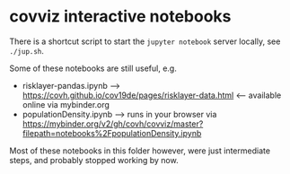 # covviz interactive notebooks

There is a shortcut script to start the `jupyter notebook` server locally, see `./jup.sh`.

Some of these notebooks are still useful, e.g.

* risklayer-pandas.ipynb --> https://covh.github.io/cov19de/pages/risklayer-data.html <-- available online via mybinder.org
* populationDensity.ipynb --> runs in your browser via https://mybinder.org/v2/gh/covh/covviz/master?filepath=notebooks%2FpopulationDensity.ipynb

Most of these notebooks in this folder however, were just intermediate steps, and probably stopped working by now.